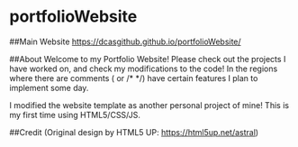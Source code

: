 # portfolioWebsite

##Main Website
https://dcasgithub.github.io/portfolioWebsite/

##About
Welcome to my Portfolio Website! Please check out the projects I have worked on, and check my modifications to the code!
In the regions where there are comments (<!-- --> or /* */) have certain features I plan to implement some day.

I modified the website template as another personal project of mine! This is my first time using HTML5/CSS/JS.

##Credit
(Original design by HTML5 UP: https://html5up.net/astral)

